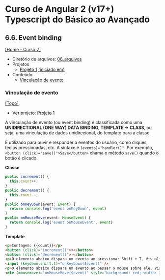 # Curso de Angular 2 (v17+) Typescript do Básico ao Avançado

## 6.6. Event binding
[[Home - Curso 2]](../../README.md#curso-2)<br />

- Diretório de arquivos: [06_arquivos](./06_arquivos/)
- Projetos
  - [Projeto 1](./06_arquivos/proj_01/) [(iniciado em)](#vinculação-de-evento)
- Conteúdo
  - [Vinculação de evento](#vinculação-de-evento)

### Vinculação de evento
[[Topo]](#)<br />

- Ver projeto: [Projeto 1](./06_arquivos/proj_01/)

A vinculação de evento (ou event binding) é classificada como uma **UNIDIRECTIONAL (ONE WAY) DATA BINDING, TEMPLATE -> CLASS**, ou seja, uma vinculação de dados unidirecional, do template para a classe.

É utilizado para ouvir e responder a eventos do usuário, como cliques, teclas pressionadas, etc. A sintaxe é `(evento)="handler()"`. Por exemplo, `<button (click)="save()">Save</button>` chama o método `save()` quando o botão é clicado.

**Classe**
```typescript
public increment() {
  this.count++;
}
public decrement() {
  this.count--;
}
public onKeyDown(event: Event) {
  return console.log('event onKeyDown', event)
}
public onMouseMove(event: MouseEvent) {
  return console.log('event onMouseEvent', event)
}
```

**Template**
```html
<p>Contagem: {{count}}</p>
<button (click)="increment()">+</button>
<button (click)="decrement()">-</button>
<p>O elemento abaixo dispara um evento ao pressionar Shift + T. Visualizar o console.</p>
<input (keydown.shift.t)="onKeyDown($event)" />
<p>O elemento abaixo dispara um evento ao passar o mouse sobre ele. Visualizar o console.</p>
<div (mousemove)="onMouseMove($event)" style="background: red; width: 300px; height: 300px; margin-top: 10px;"></div>
```
